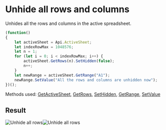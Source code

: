 # Unhide all rows and columns

Unhides all the rows and columns in the active spreadsheet.

<!-- This code snippet is shown in the screenshot. -->

<!-- eslint-skip -->

``` ts
(function()
{
    let activeSheet = Api.ActiveSheet;
    let indexRowMax = 1048576;
    let n = 1;
    for (let i = 0; i < indexRowMax; i++) {
        activeSheet.GetRows(n).SetHidden(false);
        n++;
    }
    let newRange = activeSheet.GetRange("A1");
    newRange.SetValue("All the rows and columns are unhidden now");
})();
```

Methods used: [GetActiveSheet](../../../docs/office-api/usage-api/spreadsheet-api/Api/Methods/GetActiveSheet.md), [GetRows](../../../docs/office-api/usage-api/spreadsheet-api/ApiWorksheet/Methods/GetRows.md), [SetHidden](../../../docs/office-api/usage-api/spreadsheet-api/ApiRange/Methods/SetValue.md), [GetRange](../../../docs/office-api/usage-api/spreadsheet-api/ApiWorksheet/Methods/GetRange.md), [SetValue](../../../docs/office-api/usage-api/spreadsheet-api/ApiRange/Methods/SetValue.md)

## Result

![Unhide all rows](/assets/images/plugins/unhide-all-rows.png#gh-light-mode-only)![Unhide all rows](/assets/images/plugins/unhide-all-rows.dark.png#gh-dark-mode-only)
